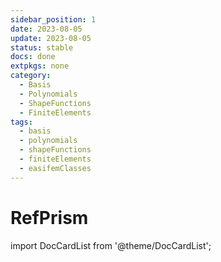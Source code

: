 ```yaml
---
sidebar_position: 1
date: 2023-08-05   
update: 2023-08-05 
status: stable
docs: done
extpkgs: none
category: 
  - Basis
  - Polynomials
  - ShapeFunctions
  - FiniteElements
tags: 
  - basis
  - polynomials
  - shapeFunctions
  - finiteElements
  - easifemClasses
---
```


# RefPrism

import DocCardList from '@theme/DocCardList';

<DocCardList />
